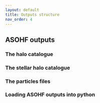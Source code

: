```yaml
---
layout: default
title: Outputs structure
nav_order: 4
---
```


## ASOHF outputs

### The halo catalogue

### The stellar halo catalogue

### The particles files

### Loading ASOHF outputs into python

